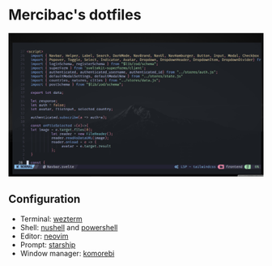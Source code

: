 # Mercibac's dotfiles

![alacritty screenshot](./images/neovim.png)

## Configuration

- Terminal: [wezterm](https://wezterm.org/)
- Shell: [nushell](https://github.com/nushell/nushell) and [powershell](https://github.com/PowerShell/PowerShell)
- Editor: [neovim](https://github.com/neovim/neovim)
- Prompt: [starship](https://github.com/starship/starship)
- Window manager: [komorebi](https://github.com/LGUG2Z/komorebi)
